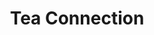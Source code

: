 ---
title: "Tea Connection"
url: /ciudad-autonoma-de-buenos-aires/tea-connection-migueletes/
shop: Tee
---